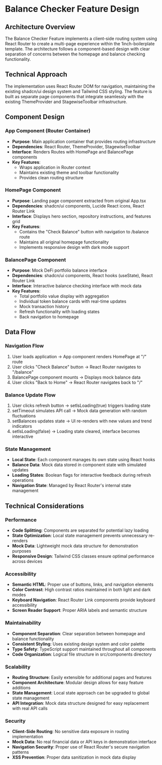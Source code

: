 # Balance Checker Feature Design

## Architecture Overview
The Balance Checker Feature implements a client-side routing system using React Router to create a multi-page experience within the 1inch-boilerplate template. The architecture follows a component-based design with clear separation of concerns between the homepage and balance checking functionality.

## Technical Approach
The implementation uses React Router DOM for navigation, maintaining the existing shadcn/ui design system and Tailwind CSS styling. The feature is built as separate page components that integrate seamlessly with the existing ThemeProvider and StagewiseToolbar infrastructure.

## Component Design

### App Component (Router Container)
- **Purpose**: Main application container that provides routing infrastructure
- **Dependencies**: React Router, ThemeProvider, StagewiseToolbar
- **Interface**: Renders Routes with HomePage and BalancePage components
- **Key Features**: 
  - Wraps application in Router context
  - Maintains existing theme and toolbar functionality
  - Provides clean routing structure

### HomePage Component
- **Purpose**: Landing page component extracted from original App.tsx
- **Dependencies**: shadcn/ui components, Lucide React icons, React Router Link
- **Interface**: Displays hero section, repository instructions, and features grid
- **Key Features**:
  - Contains the "Check Balance" button with navigation to /balance route
  - Maintains all original homepage functionality
  - Implements responsive design with dark mode support

### BalancePage Component
- **Purpose**: Mock DeFi portfolio balance interface
- **Dependencies**: shadcn/ui components, React hooks (useState), React Router Link
- **Interface**: Interactive balance checking interface with mock data
- **Key Features**:
  - Total portfolio value display with aggregation
  - Individual token balance cards with real-time updates
  - Mock transaction history
  - Refresh functionality with loading states
  - Back navigation to homepage

## Data Flow

### Navigation Flow
1. User loads application → App component renders HomePage at "/" route
2. User clicks "Check Balance" button → React Router navigates to "/balance"
3. BalancePage component mounts → Displays mock balance data
4. User clicks "Back to Home" → React Router navigates back to "/"

### Balance Update Flow
1. User clicks refresh button → setIsLoading(true) triggers loading state
2. setTimeout simulates API call → Mock data generation with random fluctuations
3. setBalances updates state → UI re-renders with new values and trend indicators
4. setIsLoading(false) → Loading state cleared, interface becomes interactive

### State Management
- **Local State**: Each component manages its own state using React hooks
- **Balance Data**: Mock data stored in component state with simulated updates
- **Loading States**: Boolean flags for interactive feedback during refresh operations
- **Navigation State**: Managed by React Router's internal state management

## Technical Considerations

### Performance
- **Code Splitting**: Components are separated for potential lazy loading
- **State Optimization**: Local state management prevents unnecessary re-renders
- **Mock Data**: Lightweight mock data structure for demonstration purposes
- **Responsive Design**: Tailwind CSS classes ensure optimal performance across devices

### Accessibility
- **Semantic HTML**: Proper use of buttons, links, and navigation elements
- **Color Contrast**: High contrast ratios maintained in both light and dark modes
- **Keyboard Navigation**: React Router Link components provide keyboard accessibility
- **Screen Reader Support**: Proper ARIA labels and semantic structure

### Maintainability
- **Component Separation**: Clear separation between homepage and balance functionality
- **Consistent Styling**: Uses existing design system and color palette
- **Type Safety**: TypeScript support maintained throughout all components
- **Code Organization**: Logical file structure in src/components directory

### Scalability
- **Routing Structure**: Easily extensible for additional pages and features
- **Component Architecture**: Modular design allows for easy feature additions
- **State Management**: Local state approach can be upgraded to global state management
- **API Integration**: Mock data structure designed for easy replacement with real API calls

### Security
- **Client-Side Routing**: No sensitive data exposure in routing implementation
- **Mock Data**: No real financial data or API keys in demonstration interface
- **Navigation Security**: Proper use of React Router's secure navigation patterns
- **XSS Prevention**: Proper data sanitization in mock data display
